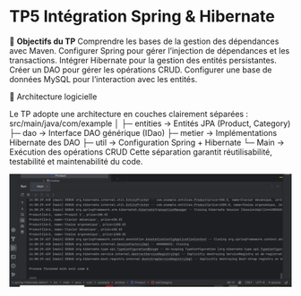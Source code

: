 # TP5  Intégration Spring & Hibernate
🎯 **Objectifs du TP** 
Comprendre les bases de la gestion des dépendances avec Maven.
Configurer Spring pour gérer l’injection de dépendances et les transactions.
Intégrer Hibernate pour la gestion des entités persistantes.
Créer un DAO pour gérer les opérations CRUD.
Configurer une base de données MySQL pour l’interaction avec les entités.

🧱 Architecture logicielle

Le TP adopte une architecture en couches clairement séparées :
src/main/java/com/example
│
├─ entities        → Entités JPA (Product, Category)
├─ dao             → Interface DAO générique (IDao<T>)
├─ metier          → Implémentations Hibernate des DAO
├─ util            → Configuration Spring + Hibernate
└─ Main            → Exécution des opérations CRUD
Cette séparation garantit réutilisabilité, testabilité et maintenabilité du code.
<p align="center">
  <img src="https://github.com/YASSMINEOUQUELLI12/TP5/blob/main/CC.PNG" alt="Aperçu" width="600">
</p>

